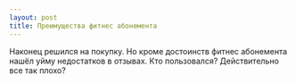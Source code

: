 ```yaml
---
layout: post 
title: Преимущества фитнес абонемента 
--- 
```

Наконец решился на покупку. Но кроме достоинств фитнес абонемента нашёл уйму недостатков в отзывах. Кто пользовался? Действительно все так плохо?